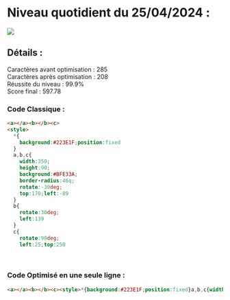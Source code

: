 # Niveau quotidient du 25/04/2024 : 

<img src = "https://firebasestorage.googleapis.com/v0/b/cssbattleapp.appspot.com/o/user%2Fummd3POvEDfFyeFvVdOMG3OOrwE2%2Ftargets%2Ftarget_SgHpJ9b.png?alt=media">


<br>

## Détails :

Caractères avant optimisation : 285                    <br>
Caractères après optimisation : 208                    <br>
Réussite du niveau : 99.9%                              <br>
Score final : 597.78


### Code Classique :  

```html 
<a></a><b></b><c>
<style>
  *{
    background:#223E1F;position:fixed
  }
  a,b,c{
    width:350;
    height:90;
    background:#BFE33A;
    border-radius:46q;
    rotate:-30deg;
    top:170;left:-89
  }
  b{
    rotate:30deg;
    left:139
  }
  c{
    rotate:90deg;
    left:25;top:250
```

<br>

### Code Optimisé en une seule ligne : 

```html 
<a></a><b></b><c><style>*{background:#223E1F;position:fixed}a,b,c{width:350;height:90;background:#BFE33A;border-radius:46q;rotate:-30deg;top:170;left:-89}b{rotate:30deg;left:139}c{rotate:90deg;left:25;top:250
```